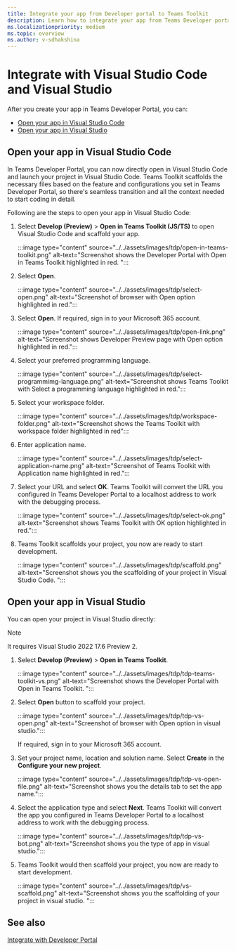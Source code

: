 ```yaml
---
title: Integrate your app from Developer portal to Teams Toolkit
description: Learn how to integrate your app from Teams Developer portal to Teams Toolkit in Visual Studio Code and Visual Studio.
ms.localizationpriority: medium
ms.topic: overview
ms.author: v-sdhakshina
---
```


# Integrate with Visual Studio Code and Visual Studio

After you create your app in Teams Developer Portal, you can:

* [Open your app in Visual Studio Code](#open-your-app-in-visual-studio-code)
* [Open your app in Visual Studio](#open-your-app-in-visual-studio)

## Open your app in Visual Studio Code

In Teams Developer Portal, you can now directly open in Visual Studio Code and launch your project in Visual Studio Code. Teams Toolkit scaffolds the necessary files based on the feature and configurations you set in Teams Developer Portal, so there's seamless transition and all the context needed to start coding in detail.

Following are the steps to open your app in Visual Studio Code:

1. Select **Develop (Preview)** > **Open in Teams Toolkit (JS/TS)** to open Visual Studio Code and scaffold your app.

    :::image type="content" source="../../assets/images/tdp/open-in-teams-toolkit.png" alt-text="Screenshot shows the Developer Portal with Open in Teams Toolkit highlighted in red. ":::

1. Select **Open**.

    :::image type="content" source="../../assets/images/tdp/select-open.png" alt-text="Screenshot of browser with Open option highlighted in red.":::

1. Select **Open**. If required, sign in to your Microsoft 365 account.

    :::image type="content" source="../../assets/images/tdp/open-link.png" alt-text="Screenshot shows Developer Preview page with Open option highlighted in red.":::

1. Select your preferred programming language.

    :::image type="content" source="../../assets/images/tdp/select-programmimg-language.png" alt-text="Screenshot shows Teams Toolkit with Select a programming language highlighted in red.":::

1. Select your workspace folder.

    :::image type="content" source="../../assets/images/tdp/workspace-folder.png" alt-text="Screenshot shows the Teams Toolkit with workspace folder highlighted in red":::

1. Enter application name.

    :::image type="content" source="../../assets/images/tdp/select-application-name.png" alt-text="Screenshot of Teams Toolkit with Application name highlighted in red.":::

1. Select your URL and select **OK**. Teams Toolkit will convert the URL you configured in Teams Developer Portal to a localhost address to work with the debugging process.

    :::image type="content" source="../../assets/images/tdp/select-ok.png" alt-text="Screenshot shows Teams Toolkit with OK option highlighted in red.":::

1. Teams Toolkit scaffolds your project, you now are ready to start development.

    :::image type="content" source="../../assets/images/tdp/scaffold.png" alt-text="Screenshot shows you the scaffolding of your project in Visual Studio Code. ":::

## Open your app in Visual Studio

You can open your project in Visual Studio directly:

> [!NOTE]
>It requires Visual Studio 2022 17.6 Preview 2.

1. Select **Develop (Preview)** > **Open in Teams Toolkit**.

    :::image type="content" source="../../assets/images/tdp/tdp-teams-toolkit-vs.png" alt-text="Screenshot shows the Developer Portal with Open in Teams Toolkit. ":::

1. Select **Open** button to scaffold your project.

    :::image type="content" source="../../assets/images/tdp/tdp-vs-open.png" alt-text="Screenshot of browser with Open option in visual studio.":::

   If required, sign in to your Microsoft 365 account.

1. Set your project name, location and solution name. Select **Create** in the **Configure your new project**.

    :::image type="content" source="../../assets/images/tdp/tdp-vs-open-file.png" alt-text="Screenshot shows you the details tab to set the app name.":::

1. Select the application type and select **Next**. Teams Toolkit will convert the app you configured in Teams Developer Portal to a localhost address to work with the debugging process.

    :::image type="content" source="../../assets/images/tdp/tdp-vs-bot.png" alt-text="Screenshot shows you the type of app in visual studio.":::

1. Teams Toolkit would then scaffold your project, you now are ready to start development.

    :::image type="content" source="../../assets/images/tdp/vs-scaffold.png" alt-text="Screenshot shows you the scaffolding of your project in visual studio. ":::

## See also

[Integrate with Developer Portal](../../toolkit/Integrate-with-developer-portal.md)
